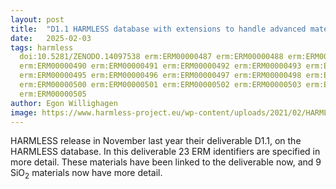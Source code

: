 ```yaml
---
layout: post
title:  "D1.1 HARMLESS database with extensions to handle advanced materials"
date:   2025-02-03
tags: harmless
  doi:10.5281/ZENODO.14097538 erm:ERM00000487 erm:ERM00000488 erm:ERM00000489
  erm:ERM00000490 erm:ERM00000491 erm:ERM00000492 erm:ERM00000493 erm:ERM00000494
  erm:ERM00000495 erm:ERM00000496 erm:ERM00000497 erm:ERM00000498 erm:ERM00000499
  erm:ERM00000500 erm:ERM00000501 erm:ERM00000502 erm:ERM00000503 erm:ERM00000504
  erm:ERM00000505
author: Egon Willighagen
image: https://www.harmless-project.eu/wp-content/uploads/2021/02/HARMLESS_Icon-e1613136810176.png
---
```


HARMLESS release in November last year their deliverable D1.1, on the HARMLESS database.
In this deliverable 23 ERM identifiers are specified in more detail. These materials
have been linked to the deliverable now, and 9 SiO<sub>2</sub> materials now have more detail.
